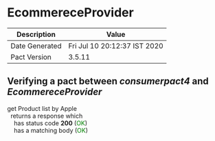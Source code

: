# EcommereceProvider

| Description    | Value |
| -------------- | ----- |
| Date Generated | Fri Jul 10 20:12:37 IST 2020 |
| Pact Version   | 3.5.11 |

## Verifying a pact between _consumerpact4_ and _EcommereceProvider_

get Product list by Apple  
&nbsp;&nbsp;returns a response which  
&nbsp;&nbsp;&nbsp;&nbsp;has status code **200** (<span style='color:green'>OK</span>)  
&nbsp;&nbsp;&nbsp;&nbsp;has a matching body (<span style='color:green'>OK</span>)  
